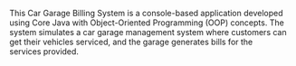 This Car Garage Billing System is a console-based application developed using Core Java with Object-Oriented Programming (OOP) concepts. The system simulates a car garage management system where customers can get their vehicles serviced, and the garage generates bills for the services provided.
